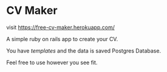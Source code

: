# CV Maker

visit https://free-cv-maker.herokuapp.com/

A simple ruby on rails app to create your CV.

You have *templates* and the data is saved Postgres Database.

Feel free to use however you see fit.

